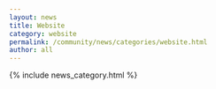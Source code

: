 ```yaml
---
layout: news
title: Website
category: website
permalink: /community/news/categories/website.html
author: all
---
```


{% include news_category.html %}